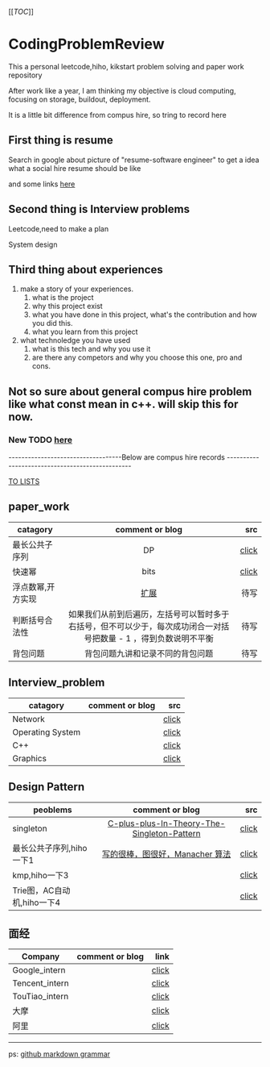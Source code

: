[[_TOC_]]
# CodingProblemReview
This a personal leetcode,hiho, kikstart problem solving and paper work repository

After work like a year, I am thinking my objective is cloud computing, focusing on storage, buildout, deployment.

It is a little bit difference from compus hire, so tring to record here

## First thing is resume

Search in google about picture of "resume-software engineer" to get a idea what a social hire resume should be like

and some links [here](https://tanchao.github.io/2016/08/10/how-to-seek-job.html)

## Second thing is Interview problems

Leetcode,need to make a plan

System design

## Third thing about experiences
1. make a story of your experiences. 
    1. what is the project
    2. why this project exist
    3. what you have done in this project, what's the contribution and how you did this.
    4. what you learn from this project
2. what technoledge you have used
    1. what is this tech and why you use it
    2. are there any competors and why you choose this one, pro and cons.


## Not so sure about general compus hire problem like what const mean in c++. will skip this for now.

### New TODO [here](https://github.com/qfai/CodingProblemReview/blob/master/interview_problem/todo.md)

-----------------------------------Below are compus hire records ------------------------------------------------

[TO LISTS](https://github.com/qfai/CodingProblemReview/blob/master/interview_problem/mytodo.md)

## paper_work

| catagory      | comment or blog| src  |
| ------------- |:-------------:| -----:|
| 最长公共子序列    | DP | [click](https://github.com/qfai/CodingProblemReview/blob/master/src/LCS.cpp)|
| 快速幂| bits |[click](https://github.com/qfai/CodingProblemReview/blob/master/src/quick_pow.cpp)|
|浮点数幂,开方实现| [扩展](https://www.zhihu.com/question/20930598)|待写 |
|判断括号合法性| 如果我们从前到后遍历，左括号可以暂时多于右括号，但不可以少于，每次成功闭合一对括号把数量 - 1 ，得到负数说明不平衡|待写|
|背包问题| 背包问题九讲和记录不同的背包问题|待写|

## Interview_problem
| catagory      | comment or blog| src  |
| ------------- |:-------------:| -----:|
| Network     |  | [click](https://github.com/qfai/CodingProblemReview/blob/master/interview_problem/Network.md)|
| Operating System     | | [click](https://github.com/qfai/CodingProblemReview/blob/master/interview_problem/os.md)|
| C++    |  | [click](https://github.com/qfai/CodingProblemReview/blob/master/interview_problem/cpp.md)|
| Graphics    |  | [click](https://github.com/qfai/CodingProblemReview/blob/master/interview_problem/graphics.md)|

## Design Pattern

| peoblems      | comment or blog| src  |
| ------------- |:-------------:| -----:|
| singleton     | [C-plus-plus-In-Theory-The-Singleton-Pattern](https://www.devarticles.com/c/a/Cplusplus/C-plus-plus-In-Theory-The-Singleton-Pattern-Part-I/) | [click](https://github.com/qfai/CodingProblemReview/blob/master/src/singleton_template.cpp)|
| 最长公共子序列,hiho一下1     | [写的很棒，图很好，Manacher 算法](https://segmentfault.com/a/1190000003914228) | [click](https://github.com/qfai/CodingProblemReview/blob/master/src/Longest_Palindromic_Substring.cpp)|
| kmp,hiho一下3  |  | [click](https://github.com/qfai/CodingProblemReview/blob/master/src/kmp.cpp)|
| Trie图，AC自动机,hiho一下4  |  | [click](https://github.com/qfai/CodingProblemReview/blob/master/src/trie_map.cpp)|
## 面经
| Company      | comment or blog| link  |
| ------------- |:-------------:| -----:|
| Google_intern     |   | [click](https://github.com/qfai/CodingProblemReview/blob/master/Real_problem/google_intern.md)|
| Tencent_intern      |   | [click](https://github.com/qfai/CodingProblemReview/blob/master/Real_problem/tencent_intern.md)|
| TouTiao_intern      |   | [click](https://github.com/qfai/CodingProblemReview/blob/master/Real_problem/toutiao.md)|
|大摩| | [click](https://github.com/qfai/CodingProblemReview/blob/master/Real_problem/morgen_intern.md)|
|阿里| | [click](https://github.com/qfai/CodingProblemReview/blob/master/Real_problem/ali_intern.md)|

---
ps: [github markdown grammar](https://github.com/adam-p/markdown-here/wiki/Markdown-Cheatsheet#tables)
